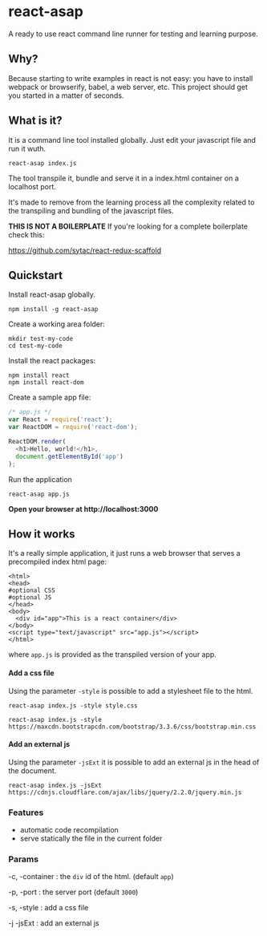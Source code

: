 # react-asap
A ready to use react command line runner for testing and learning purpose.

## Why?
Because starting to write examples in react is not easy: you have to install webpack or browserify, babel, a web server, etc. This project should get you started in a matter of seconds.


## What is it?
It is a command line tool installed globally. Just edit your javascript file and run it wuth.

```
react-asap index.js
```

The tool transpile it, bundle and serve it in a index.html container on a localhost port.

It's made to remove from the learning process all the complexity related to the transpiling and bundling of the javascript files.

**THIS IS NOT A BOILERPLATE**
If you're looking for a complete boilerplate check this:

https://github.com/sytac/react-redux-scaffold

## Quickstart

Install react-asap globally.

```
npm install -g react-asap
```

Create a working area folder:

```
mkdir test-my-code
cd test-my-code
```

Install the react packages:

```
npm install react
npm install react-dom
```

Create a sample app file:

```javascript
/* app.js */
var React = require('react');
var ReactDOM = require('react-dom');

ReactDOM.render(
  <h1>Hello, world!</h1>,
  document.getElementById('app')
);
```

Run the application

```
react-asap app.js
```

**Open your browser at http://localhost:3000**

## How it works
It's a really simple application, it just runs a web browser that serves a precompiled index html page:

```
<html>
<head>
#optional CSS
#optional JS
</head>
<body>
  <div id="app">This is a react container</div>
</body>
<script type="text/javascript" src="app.js"></script>
</html>
```

where `app.js` is provided as the transpiled version of your app.

#### Add a css file
Using the parameter `-style` is possible to add a stylesheet file to the html.

```
react-asap index.js -style style.css
```

```
react-asap index.js -style https://maxcdn.bootstrapcdn.com/bootstrap/3.3.6/css/bootstrap.min.css
```
#### Add an external js
Using the parameter `-jsExt` it is possible to add an external js in the head of the document.

```
react-asap index.js -jsExt https://cdnjs.cloudflare.com/ajax/libs/jquery/2.2.0/jquery.min.js
```

### Features

- automatic code recompilation
- serve statically the file in the current folder

### Params

-c, -container : the `div` id of the html. (default `app`)

-p, -port : the server port (default `3000`)

-s, -style : add a css file

-j -jsExt : add an external js
